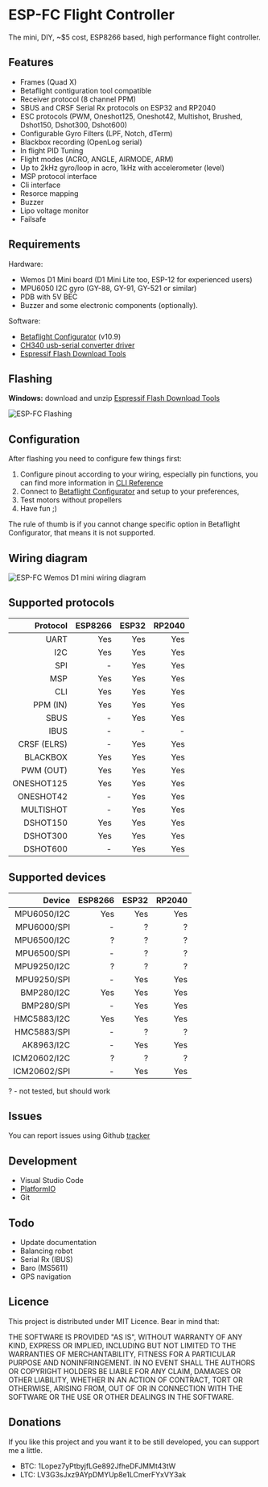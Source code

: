 # ESP-FC Flight Controller
The mini, DIY, ~$5 cost, ESP8266 based, high performance flight controller.

## Features
* Frames (Quad X)
* Betaflight contiguration tool compatible
* Receiver protocol (8 channel PPM)
* SBUS and CRSF Serial Rx protocols on ESP32 and RP2040
* ESC protocols (PWM, Oneshot125, Oneshot42, Multishot, Brushed, Dshot150, Dshot300, Dshot600)
* Configurable Gyro Filters (LPF, Notch, dTerm)
* Blackbox recording (OpenLog serial)
* In flight PID Tuning
* Flight modes (ACRO, ANGLE, AIRMODE, ARM)
* Up to 2kHz gyro/loop in acro, 1kHz with accelerometer (level)
* MSP protocol interface
* Cli interface
* Resorce mapping
* Buzzer
* Lipo voltage monitor
* Failsafe

## Requirements
Hardware:
* Wemos D1 Mini board (D1 Mini Lite too, ESP-12 for experienced users)
* MPU6050 I2C gyro (GY-88, GY-91, GY-521 or similar)
* PDB with 5V BEC
* Buzzer and some electronic components (optionally).

Software:
* [Betaflight Configurator](https://github.com/betaflight/betaflight-configurator/releases) (v10.9)
* [CH340 usb-serial converter driver](https://sparks.gogo.co.nz/ch340.html)
* [Espressif Flash Download Tools](https://www.espressif.com/en/support/download/other-tools)

## Flashing
**Windows:** download and unzip [Espressif Flash Download Tools](https://www.espressif.com/en/support/download/other-tools)

![ESP-FC Flashing](https://github.com/rtlopez/esp-fc/blob/master/docs/images/espfc_flashing.png?raw=true)

## Configuration
After flashing you need to configure few things first:
 1. Configure pinout according to your wiring, especially pin functions, you can find more information in [CLI Reference](https://github.com/rtlopez/esp-fc/blob/master/docs/cli.md)
 2. Connect to [Betaflight Configurator](https://github.com/betaflight/betaflight-configurator/releases) and setup to your preferences,
 3. Test motors without propellers
 4. Have fun ;)

The rule of thumb is if you cannot change specific option in Betaflight Configurator, that means it is not supported.

## Wiring diagram
![ESP-FC Wemos D1 mini wiring diagram](https://github.com/rtlopez/esp-fc/blob/master/docs/images/espfc_wemos_d1_mini_wiring.png?raw=true)

## Supported protocols

| Protocol        | ESP8266 | ESP32 | RP2040 |
|----------------:|--------:|------:|-------:|
| UART            | Yes     |   Yes |    Yes |
| I2C             | Yes     |   Yes |    Yes |
| SPI             | -       |   Yes |    Yes |
| MSP             | Yes     |   Yes |    Yes |
| CLI             | Yes     |   Yes |    Yes |
| PPM (IN)        | Yes     |   Yes |    Yes |
| SBUS            | -       |   Yes |    Yes |
| IBUS            | -       |     - |      - |
| CRSF (ELRS)     | -       |   Yes |    Yes |
| BLACKBOX        | Yes     |   Yes |    Yes |
| PWM (OUT)       | Yes     |   Yes |    Yes |
| ONESHOT125      | Yes     |   Yes |    Yes |
| ONESHOT42       | -       |   Yes |    Yes |
| MULTISHOT       | -       |   Yes |    Yes |
| DSHOT150        | Yes     |   Yes |    Yes |
| DSHOT300        | Yes     |   Yes |    Yes |
| DSHOT600        | -       |   Yes |    Yes |

## Supported devices

| Device          | ESP8266 | ESP32 | RP2040 |
|----------------:|--------:|------:|-------:|
| MPU6050/I2C     | Yes     |   Yes |    Yes |
| MPU6000/SPI     | -       |     ? |      ? |
| MPU6500/I2C     | ?       |     ? |      ? |
| MPU6500/SPI     | -       |     ? |      ? |
| MPU9250/I2C     | ?       |     ? |      ? |
| MPU9250/SPI     | -       |   Yes |    Yes |
| BMP280/I2C      | Yes     |   Yes |    Yes |
| BMP280/SPI      | -       |   Yes |    Yes |
| HMC5883/I2C     | Yes     |   Yes |    Yes |
| HMC5883/SPI     | -       |     ? |      ? |
| AK8963/I2C      | -       |   Yes |    Yes |
| ICM20602/I2C    | ?       |     ? |      ? |
| ICM20602/SPI    | -       |   Yes |    Yes |

? - not tested, but should work

## Issues
You can report issues using Github [tracker](https://github.com/rtlopez/esp-fc/issues)

## Development
* Visual Studio Code
* [PlatformIO](https://platformio.org/install/ide?install=vscode)
* Git

## Todo
* Update documentation
* Balancing robot
* Serial Rx (IBUS)
* Baro (MS5611)
* GPS navigation

## Licence
This project is distributed under MIT Licence. Bear in mind that:

THE SOFTWARE IS PROVIDED "AS IS", WITHOUT WARRANTY OF ANY KIND, EXPRESS OR
IMPLIED, INCLUDING BUT NOT LIMITED TO THE WARRANTIES OF MERCHANTABILITY,
FITNESS FOR A PARTICULAR PURPOSE AND NONINFRINGEMENT. IN NO EVENT SHALL THE
AUTHORS OR COPYRIGHT HOLDERS BE LIABLE FOR ANY CLAIM, DAMAGES OR OTHER
LIABILITY, WHETHER IN AN ACTION OF CONTRACT, TORT OR OTHERWISE, ARISING FROM,
OUT OF OR IN CONNECTION WITH THE SOFTWARE OR THE USE OR OTHER DEALINGS IN THE
SOFTWARE.

## Donations
If you like this project and you want it to be still developed, you can support me a little.

* BTC: 1Lopez7yPtbyjfLGe892JfheDFJMMt43tW
* LTC: LV3G3sJxz9AYpDMYUp8e1LCmerFYxVY3ak

